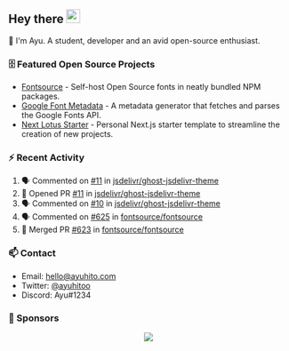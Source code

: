 ## Hey there <img src="https://media.giphy.com/media/hvRJCLFzcasrR4ia7z/giphy.gif" width="25" height="25">

📝 I'm Ayu. A student, developer and an avid open-source enthusiast.

### 🗄 Featured Open Source Projects

- [Fontsource](https://github.com/fontsource/fontsource) - Self-host Open Source fonts in neatly bundled NPM packages.
- [Google Font Metadata](https://github.com/fontsource/google-font-metadata) - A metadata generator that fetches and parses the Google Fonts API.
- [Next Lotus Starter](https://github.com/DecliningLotus/next-lotus-starter) - Personal Next.js starter template to streamline the creation of new projects.

### ⚡ Recent Activity

<!--START_SECTION:activity-->

1. 🗣 Commented on [#11](https://github.com/jsdelivr/ghost-jsdelivr-theme/issues/11) in [jsdelivr/ghost-jsdelivr-theme](https://github.com/jsdelivr/ghost-jsdelivr-theme)
2. 💪 Opened PR [#11](https://github.com/jsdelivr/ghost-jsdelivr-theme/pull/11) in [jsdelivr/ghost-jsdelivr-theme](https://github.com/jsdelivr/ghost-jsdelivr-theme)
3. 🗣 Commented on [#10](https://github.com/jsdelivr/ghost-jsdelivr-theme/issues/10) in [jsdelivr/ghost-jsdelivr-theme](https://github.com/jsdelivr/ghost-jsdelivr-theme)
4. 🗣 Commented on [#625](https://github.com/fontsource/fontsource/issues/625) in [fontsource/fontsource](https://github.com/fontsource/fontsource)
5. 🎉 Merged PR [#623](https://github.com/fontsource/fontsource/pull/623) in [fontsource/fontsource](https://github.com/fontsource/fontsource)
<!--END_SECTION:activity-->

### 📫 Contact

- Email: hello@ayuhito.com
- Twitter: [@ayuhitoo](https://twitter.com/ayuhitoo)
- Discord: Ayu#1234


### :sparkling_heart: Sponsors

<p align="center">
  <a href="https://cdn.jsdelivr.net/gh/ayuhito/ayuhito/sponsors.svg">
    <img src='https://cdn.jsdelivr.net/gh/ayuhito/ayuhito/sponsors.svg'/>
  </a>
</p>